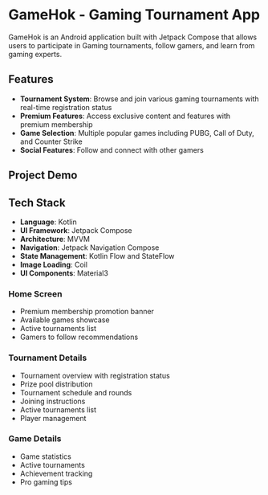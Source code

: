 # GameHok - Gaming Tournament App

GameHok is an Android application built with Jetpack Compose that allows users to participate in Gaming tournaments, follow gamers, and learn from gaming experts.

## Features

- **Tournament System**: Browse and join various gaming tournaments with real-time registration status
- **Premium Features**: Access exclusive content and features with premium membership
- **Game Selection**: Multiple popular games including PUBG, Call of Duty, and Counter Strike
- **Social Features**: Follow and connect with other gamers

## Project Demo


## Tech Stack

- **Language**: Kotlin
- **UI Framework**: Jetpack Compose
- **Architecture**: MVVM
- **Navigation**: Jetpack Navigation Compose
- **State Management**: Kotlin Flow and StateFlow
- **Image Loading**: Coil
- **UI Components**: Material3

### Home Screen
- Premium membership promotion banner
- Available games showcase
- Active tournaments list
- Gamers to follow recommendations

### Tournament Details
- Tournament overview with registration status
- Prize pool distribution
- Tournament schedule and rounds
- Joining instructions
- Active tournaments list
- Player management

### Game Details
- Game statistics
- Active tournaments
- Achievement tracking
- Pro gaming tips

